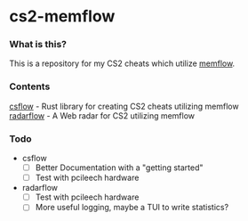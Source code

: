 # cs2-memflow
### What is this?
This is a repository for my CS2 cheats which utilize [memflow](https://github.com/memflow/memflow).

### Contents
[csflow](csflow/README.md) - Rust library for creating CS2 cheats utilizing memflow  
[radarflow](radarflow/README.md) - A Web radar for CS2 utilizing memflow

### Todo
- csflow
    - [ ] Better Documentation with a "getting started"
    - [ ] Test with pcileech hardware
- radarflow
    - [ ] Test with pcileech hardware
    - [ ] More useful logging, maybe a TUI to write statistics?
